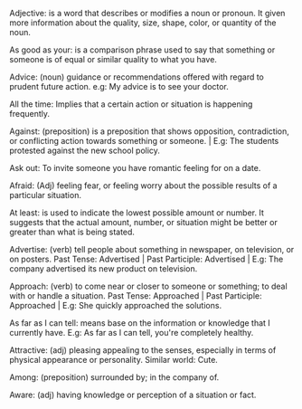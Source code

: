 Adjective: is a word that describes or modifies a noun or pronoun. It given more information about the quality, size, shape, color, or quantity of the noun. 

As good as your: is a comparison phrase used to say that something or someone is of equal or similar quality to what you have.

Advice: (noun) guidance or recommendations offered with regard to prudent future action. e.g: My advice is to see your doctor.

All the time: Implies that a certain action or situation is happening frequently.

Against: (preposition) is a preposition that shows opposition, contradiction, or conflicting action towards something or someone. | E.g: The students protested against the new school policy. 

Ask out: To invite someone you have romantic feeling for on a date.

Afraid: (Adj) feeling fear, or feeling worry about the possible results of a particular situation.

At least: is used to indicate the lowest possible amount or number. It suggests that the actual amount, number, or situation might be better or greater than what is being stated.

Advertise: (verb) tell people about something in newspaper, on television, or on posters. Past Tense: Advertised | Past Participle: Advertised | E.g: The company advertised its new product on television.

Approach: (verb) to come near or closer to someone or something; to deal with or handle a situation. Past Tense: Approached | Past Participle: Approached | E.g: She quickly approached the solutions. 

As far as I can tell: means base on the information or knowledge that I currently have. E.g: As far as I can tell, you're completely healthy. 

Attractive: (adj) pleasing appealing to the senses, especially in terms of physical appearance or personality. Similar world: Cute.

Among: (preposition) surrounded by; in the company of. 

Aware: (adj) having knowledge or perception of a situation or fact. 
